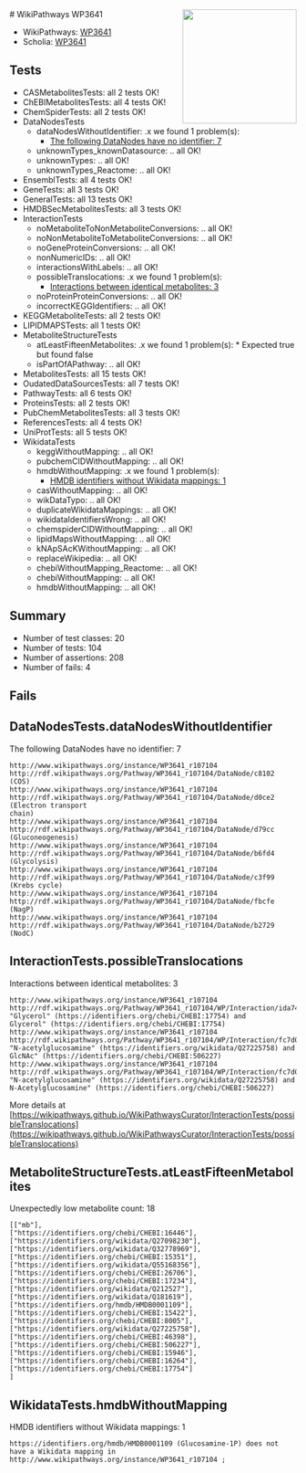 <img style="float: right; width: 200px" src="https://upload.wikimedia.org/wikipedia/commons/thumb/8/83/Wplogo_with_text_500.png/640px-Wplogo_with_text_500.png" />
# WikiPathways WP3641

* WikiPathways: [WP3641](https://new.wikipathways.org/pathways/WP3641)
* Scholia: [WP3641](https://scholia.toolforge.org/wikipathways/WP3641)
## Tests
* CASMetabolitesTests: all 2 tests OK!
* ChEBIMetabolitesTests: all 4 tests OK!
* ChemSpiderTests: all 2 tests OK!
* DataNodesTests
    * dataNodesWithoutIdentifier: .x we found 1 problem(s):
        * [The following DataNodes have no identifier: 7](#d2d32fa6)
    * unknownTypes_knownDatasource: .. all OK!
    * unknownTypes: .. all OK!
    * unknownTypes_Reactome: .. all OK!
* EnsemblTests: all 4 tests OK!
* GeneTests: all 3 tests OK!
* GeneralTests: all 13 tests OK!
* HMDBSecMetabolitesTests: all 3 tests OK!
* InteractionTests
    * noMetaboliteToNonMetaboliteConversions: .. all OK!
    * noNonMetaboliteToMetaboliteConversions: .. all OK!
    * noGeneProteinConversions: .. all OK!
    * nonNumericIDs: .. all OK!
    * interactionsWithLabels: .. all OK!
    * possibleTranslocations: .x we found 1 problem(s):
        * [Interactions between identical metabolites: 3](#d59038c6)
    * noProteinProteinConversions: .. all OK!
    * incorrectKEGGIdentifiers: .. all OK!
* KEGGMetaboliteTests: all 2 tests OK!
* LIPIDMAPSTests: all 1 tests OK!
* MetaboliteStructureTests
    * atLeastFifteenMetabolites: .x we found 1 problem(s):
            * Expected true but found false
    * isPartOfAPathway: .. all OK!
* MetabolitesTests: all 15 tests OK!
* OudatedDataSourcesTests: all 7 tests OK!
* PathwayTests: all 6 tests OK!
* ProteinsTests: all 2 tests OK!
* PubChemMetabolitesTests: all 3 tests OK!
* ReferencesTests: all 4 tests OK!
* UniProtTests: all 5 tests OK!
* WikidataTests
    * keggWithoutMapping: .. all OK!
    * pubchemCIDWithoutMapping: .. all OK!
    * hmdbWithoutMapping: .x we found 1 problem(s):
        * [HMDB identifiers without Wikidata mappings: 1](#8860e69b)
    * casWithoutMapping: .. all OK!
    * wikDataTypo: .. all OK!
    * duplicateWikidataMappings: .. all OK!
    * wikidataIdentifiersWrong: .. all OK!
    * chemspiderCIDWithoutMapping: .. all OK!
    * lipidMapsWithoutMapping: .. all OK!
    * kNApSAcKWithoutMapping: .. all OK!
    * replaceWikipedia: .. all OK!
    * chebiWithoutMapping_Reactome: .. all OK!
    * chebiWithoutMapping: .. all OK!
    * hmdbWithoutMapping: .. all OK!


## Summary

* Number of test classes: 20
* Number of tests: 104
* Number of assertions: 208
* Number of fails: 4

## Fails

<a name="d2d32fa6" />

## DataNodesTests.dataNodesWithoutIdentifier

The following DataNodes have no identifier: 7
```
http://www.wikipathways.org/instance/WP3641_r107104 http://rdf.wikipathways.org/Pathway/WP3641_r107104/DataNode/c8102 (COS)
http://www.wikipathways.org/instance/WP3641_r107104 http://rdf.wikipathways.org/Pathway/WP3641_r107104/DataNode/d0ce2 (Electron transport 
chain)
http://www.wikipathways.org/instance/WP3641_r107104 http://rdf.wikipathways.org/Pathway/WP3641_r107104/DataNode/d79cc (Gluconeogenesis)
http://www.wikipathways.org/instance/WP3641_r107104 http://rdf.wikipathways.org/Pathway/WP3641_r107104/DataNode/b6fd4 (Glycolysis)
http://www.wikipathways.org/instance/WP3641_r107104 http://rdf.wikipathways.org/Pathway/WP3641_r107104/DataNode/c3f99 (Krebs cycle)
http://www.wikipathways.org/instance/WP3641_r107104 http://rdf.wikipathways.org/Pathway/WP3641_r107104/DataNode/fbcfe (NagP)
http://www.wikipathways.org/instance/WP3641_r107104 http://rdf.wikipathways.org/Pathway/WP3641_r107104/DataNode/b2729 (NodC)
```

<a name="d59038c6" />

## InteractionTests.possibleTranslocations

Interactions between identical metabolites: 3
```
http://www.wikipathways.org/instance/WP3641_r107104 http://rdf.wikipathways.org/Pathway/WP3641_r107104/WP/Interaction/ida74682dc "Glycerol" (https://identifiers.org/chebi/CHEBI:17754) and 
Glycerol" (https://identifiers.org/chebi/CHEBI:17754)
http://www.wikipathways.org/instance/WP3641_r107104 http://rdf.wikipathways.org/Pathway/WP3641_r107104/WP/Interaction/fc7d0 "N-acetylglucosamine" (https://identifiers.org/wikidata/Q27225758) and 
GlcNAc" (https://identifiers.org/chebi/CHEBI:506227)
http://www.wikipathways.org/instance/WP3641_r107104 http://rdf.wikipathways.org/Pathway/WP3641_r107104/WP/Interaction/fc7d0 "N-acetylglucosamine" (https://identifiers.org/wikidata/Q27225758) and 
N-Acetylglucosamine" (https://identifiers.org/chebi/CHEBI:506227)
```

More details at [https://wikipathways.github.io/WikiPathwaysCurator/InteractionTests/possibleTranslocations](https://wikipathways.github.io/WikiPathwaysCurator/InteractionTests/possibleTranslocations)

<a name="3b0f945e" />

## MetaboliteStructureTests.atLeastFifteenMetabolites

Unexpectedly low metabolite count: 18

```
[["mb"],
["https://identifiers.org/chebi/CHEBI:16446"],
["https://identifiers.org/wikidata/Q27098230"],
["https://identifiers.org/wikidata/Q32778969"],
["https://identifiers.org/chebi/CHEBI:15351"],
["https://identifiers.org/wikidata/Q55168356"],
["https://identifiers.org/chebi/CHEBI:26706"],
["https://identifiers.org/chebi/CHEBI:17234"],
["https://identifiers.org/wikidata/Q212527"],
["https://identifiers.org/wikidata/Q181619"],
["https://identifiers.org/hmdb/HMDB0001109"],
["https://identifiers.org/chebi/CHEBI:15422"],
["https://identifiers.org/chebi/CHEBI:8005"],
["https://identifiers.org/wikidata/Q27225758"],
["https://identifiers.org/chebi/CHEBI:46398"],
["https://identifiers.org/chebi/CHEBI:506227"],
["https://identifiers.org/chebi/CHEBI:15946"],
["https://identifiers.org/chebi/CHEBI:16264"],
["https://identifiers.org/chebi/CHEBI:17754"]
]
```

<a name="8860e69b" />

## WikidataTests.hmdbWithoutMapping

HMDB identifiers without Wikidata mappings: 1
```
https://identifiers.org/hmdb/HMDB0001109 (Glucosamine-1P) does not have a Wikidata mapping in http://www.wikipathways.org/instance/WP3641_r107104 ; 
```

